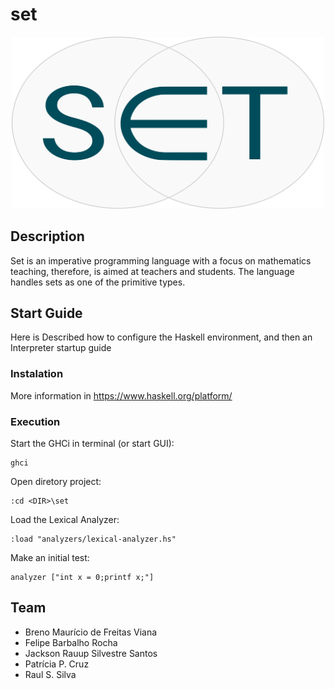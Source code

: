 # set

<p align="center"><img src ="img/set-icon-i.png" style="width:500px"/></p>

## Description

Set is an imperative programming language with a focus on mathematics teaching, therefore, is aimed at teachers and students. The language handles sets as one of the primitive types.

## Start Guide

Here is Described how to configure the Haskell environment, and then an Interpreter startup guide

### Instalation

More information in https://www.haskell.org/platform/

### Execution

Start the GHCi in terminal (or start GUI):
	
	ghci

Open diretory project:
	
	:cd <DIR>\set

Load the Lexical Analyzer:

	:load "analyzers/lexical-analyzer.hs"

Make an initial test:

	analyzer ["int x = 0;printf x;"]

## Team

- Breno Maurício de Freitas Viana
- Felipe Barbalho Rocha
- Jackson Rauup Silvestre Santos
- Patrícia P. Cruz
- Raul S. Silva
